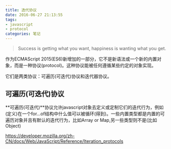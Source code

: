 ```yaml
---
title: 迭代协议
date: 2016-06-27 21:13:55
tags:
- javascript
- protocol
categories: 笔记
---
```

> Success is getting what you want, happiness is wanting what you get.  

作为ECMAScript 2015(ES6)新增加的一部分，它不是新语法或一个新的内置对象，而是一种协议(protocol)。这种协议能被任何遵循某些约定的对象实现。

它们是两类协议：可遍历(可迭代)协议和迭代器协议。

## 可遍历(可迭代)协议  
**可遍历(可迭代)**协议允许javascript对象去定义或定制它们的迭代行为，例如(定义)在一个for...of结构中什么值可以被循环(得到)。一些内置类型都是内置的可遍历对象并且有默认的迭代行为，比如Array or Map,另一些类型则不是(比如Object)

https://developer.mozilla.org/zh-CN/docs/Web/JavaScript/Reference/Iteration_protocols
